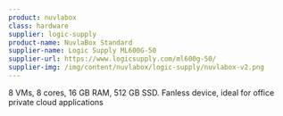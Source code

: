 ```yaml
---
product: nuvlabox
class: hardware
supplier: logic-supply
product-name: NuvlaBox Standard
supplier-name: Logic Supply ML600G-50
supplier-url: https://www.logicsupply.com/ml600g-50/
supplier-img: /img/content/nuvlabox/logic-supply/nuvlabox-v2.png
---
```


8 VMs, 8 cores, 16 GB RAM, 512 GB SSD.
Fanless device, ideal for office private cloud applications
